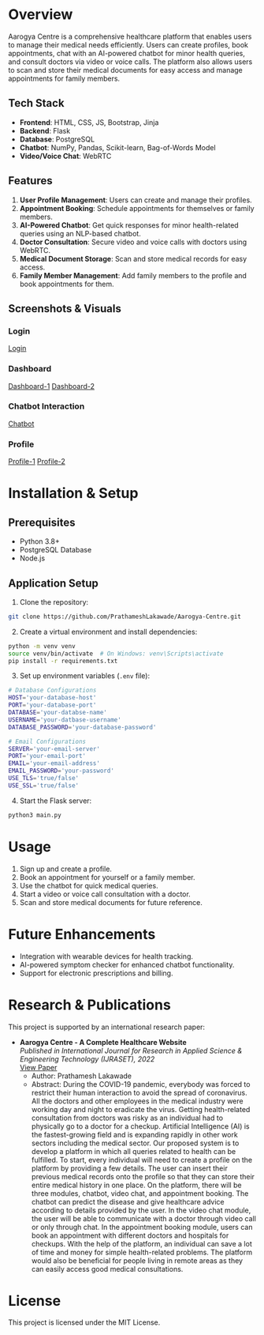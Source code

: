 # **Overview**
Aarogya Centre is a comprehensive healthcare platform that enables users to manage their medical needs efficiently. Users can create profiles, book appointments, chat with an AI-powered chatbot for minor health queries, and consult doctors via video or voice calls. The platform also allows users to scan and store their medical documents for easy access and manage appointments for family members.

## **Tech Stack**
- **Frontend**: HTML, CSS, JS, Bootstrap, Jinja
- **Backend**: Flask
- **Database**: PostgreSQL
- **Chatbot**: NumPy, Pandas, Scikit-learn, Bag-of-Words Model
- **Video/Voice Chat**: WebRTC

## **Features**
1. **User Profile Management**: Users can create and manage their profiles.
2. **Appointment Booking**: Schedule appointments for themselves or family members.
3. **AI-Powered Chatbot**: Get quick responses for minor health-related queries using an NLP-based chatbot.
4. **Doctor Consultation**: Secure video and voice calls with doctors using WebRTC.
5. **Medical Document Storage**: Scan and store medical records for easy access.
6. **Family Member Management**: Add family members to the profile and book appointments for them.

## **Screenshots & Visuals**
### **Login**
[Login](./docs/login.png)

### **Dashboard**
[Dashboard-1](./docs/dashboard-1.png)
[Dashboard-2](./docs/dashboard-2.png)

### **Chatbot Interaction**
[Chatbot](./docs/chatbot.png)

### **Profile**
[Profile-1](./docs/profile-1.png)
[Profile-2](./docs/profile-2.png)

# **Installation & Setup**
## **Prerequisites**
- Python 3.8+
- PostgreSQL Database
- Node.js

## Application Setup
1. Clone the repository:
```sh
git clone https://github.com/PrathameshLakawade/Aarogya-Centre.git
```
2. Create a virtual environment and install dependencies:
```sh
python -m venv venv
source venv/bin/activate  # On Windows: venv\Scripts\activate
pip install -r requirements.txt
```
3. Set up environment variables (`.env` file):
```sh
# Database Configurations
HOST='your-database-host'
PORT='your-database-port'
DATABASE='your-databse-name'
USERNAME='your-datbase-username'
DATABASE_PASSWORD='your-database-password'

# Email Configurations
SERVER='your-email-server'
PORT='your-email-port'
EMAIL='your-email-address'
EMAIL_PASSWORD='your-password'
USE_TLS='true/false'
USE_SSL='true/false'
```
4. Start the Flask server:
```sh
python3 main.py
```

# Usage
1. Sign up and create a profile.
2. Book an appointment for yourself or a family member.
3. Use the chatbot for quick medical queries.
4. Start a video or voice call consultation with a doctor.
5. Scan and store medical documents for future reference.

# Future Enhancements
- Integration with wearable devices for health tracking.
- AI-powered symptom checker for enhanced chatbot functionality.
- Support for electronic prescriptions and billing.

# Research & Publications
This project is supported by an international research paper:
- **Aarogya Centre - A Complete Healthcare Website**  
  *Published in International Journal for Research in Applied Science & Engineering Technology (IJRASET), 2022*  
  [View Paper](https://www.ijraset.com/best-journal/aarogya-centre-a-complete-healthcare-website)  
  - Author: Prathamesh Lakawade
  - Abstract: During the COVID-19 pandemic, everybody was forced to restrict their human interaction to avoid the spread of coronavirus. All the doctors and other employees in the medical industry were working day and night to eradicate the virus. Getting health-related consultation from doctors was risky as an individual had to physically go to a doctor for a checkup. Artificial Intelligence (AI) is the fastest-growing field and is expanding rapidly in other work sectors including the medical sector. Our proposed system is to develop a platform in which all queries related to health can be fulfilled. To start, every individual will need to create a profile on the platform by providing a few details. The user can insert their previous medical records onto the profile so that they can store their entire medical history in one place. On the platform, there will be three modules, chatbot, video chat, and appointment booking. The chatbot can predict the disease and give healthcare advice according to details provided by the user. In the video chat module, the user will be able to communicate with a doctor through video call or only through chat. In the appointment booking module, users can book an appointment with different doctors and hospitals for checkups. With the help of the platform, an individual can save a lot of time and money for simple health-related problems. The platform would also be beneficial for people living in remote areas as they can easily access good medical consultations.

# License
This project is licensed under the MIT License.